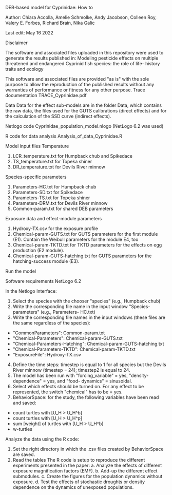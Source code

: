 DEB-based model for Cyprinidae: How to

Author: Chiara Accolla, Amelie Schmolke, Andy Jacobson, Colleen Roy, Valery E. Forbes, Richard Brain, 
Nika Galic

Last edit: May 16 2022

Disclaimer

The software and associated files uploaded in this repository were used to generate the 
results published in:
Modeling pesticide effects on multiple threatened and endangered Cyprinid fish species: the role of life-
history traits and ecology

This software and associated files are provided "as is" with the sole purpose to allow the 
reproduction of the published results without any warranties of performance or fitness for 
any other purpose.
Trace documentation
TRACE_Cyprinidae.pdf

Data
Data for the effect sub-models are in the folder Data, which contains the raw data, the files used for the 
GUTS calibrations (direct effects) and for the calculation of the SSD curve (indirect effects).

Netlogo code
Cyprinidae_population_model.nlogo (NetLogo 6.2 was used)

R code for data analysis
Analysis_of_data_Cyprinidae.R

Model input files
Temperature
1.	LCR_temperature.txt   for Humpback chub and Spikedace
2.	TS_temperature.txt  for Topeka shiner
3.	DR_temperature.txt  for Devils River minnow

Species-specific parameters
1.	Parameters-HC.txt  for Humpback chub
2.	Parameters-SD.txt for Spikedace
3.	Parameters-TS.txt  for Topeka shiner
4.	Parameters-DRM.txt  for Devils River minnow
5.	Common-param.txt for shared DEB parameters

Exposure data and effect-module parameters
1.	Hydroxy-TX.csv for the exposure profile
2.	Chemical-param-GUTS.txt for GUTS parameters for the first module (E1). Contain the Weibull 
parameters for the module E4, too
3.	Chemical-param-TKTD.txt for TKTD parameters for the effects on egg production (E2 module).
4.	Chemical-param-GUTS-hatching.txt  for GUTS parameters for the hatching-success module (E3).

Run the model

Software requirements
NetLogo 6.2 

In the Netlogo Interface:
1.	Select the species with the chooser "species" (e.g., Humpback chub)
2.	Write the corresponding file name in the input window "Species-parameters" (e.g., Parameters-
HC.txt)
3.	Write the corresponding file names in the input windows (these files are the same regardless of 
the species):
*	"CommonParameters": Common-param.txt
*	"Chemical-Parameters": Chemical-param-GUTS.txt
*	"Chemical-Parameters-Hatching": Chemical-param-GUTS-hatching.txt  
*	"Chemical-Parameters-TKTD": Chemical-param-TKTD.txt
*	"ExposureFile": Hydroxy-TX.csv
4.	Define the time steps: timestep is equal to 1 for all species but the Devils River minnow 
(timestep = 24); timestep2 is equal to 24.
5.	The model has been run with "forcing_variable" = yes, "density-dependence" = yes, and "food-
dynamics" = sinusoidal.
6.	Select which effects should be turned on. For any effect to be represented, the switch 
"chemical" has to be = yes.
7.	BehaviorSpace: for the study, the following variables have been read and saved:
*	count turtles with [U_H > U_H^b]
*	count turtles with [U_H > U_H^p]
*	sum [weight] of turtles with [U_H > U_H^b]
*	w-turtles

Analyze the data using the R code:
1.	Set the right directory in which the .csv files created by BehaviorSpace are saved.
2.	Read the tables
The R code is setup to reproduce the different experiments presented in the paper:
a.	Analyze the effects of different exposure magnification factors (EMF).
b.	Add-up the different effect submodules.
c.	Create the figures for the population dynamics without exposure.
d.	Test the effects of stochastic droughts or density dependence on the dynamics of unexposed 
populations.
